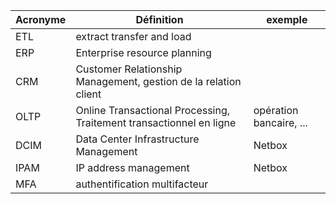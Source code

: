 Acronyme | Définition | exemple
--- | --- | ---
ETL | extract transfer and load |
ERP | Enterprise resource planning |
CRM | Customer Relationship Management, gestion de la relation client |
OLTP | Online Transactional Processing, Traitement transactionnel en ligne | opération bancaire, ...
DCIM | Data Center Infrastructure Management | Netbox
IPAM | IP address management | Netbox
MFA | authentification multifacteur |
